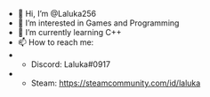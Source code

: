 - 👋 Hi, I’m @Laluka256
- 👀 I’m interested in Games and Programming
- 🌱 I’m currently learning C++
- 📫 How to reach me:
- - Discord: Laluka#0917
- - Steam: https://steamcommunity.com/id/laluka
